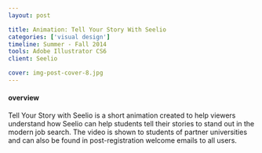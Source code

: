 ```yaml
---
layout: post

title: Animation: Tell Your Story With Seelio
categories: ['visual design']
timeline: Summer - Fall 2014
tools: Adobe Illustrator CS6
client: Seelio

cover: img-post-cover-8.jpg
---
```


<h4 class="heading heading--regular heading--emphasize">overview</h4>
<p>
	Tell Your Story with Seelio is a short animation created to help viewers understand how Seelio can help students tell their stories to stand out in the modern job search. The video is shown to students of partner universities and can also be found in post-registration welcome emails to all users.
</p>
